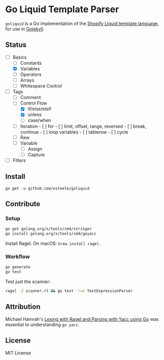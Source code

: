 # Go Liquid Template Parser

`goliquid` is a Go implementation of the [Shopify Liquid template language](https://shopify.github.io/liquid/tags/variable/), for use in [Gojekyll](https://github.com/osteele/gojekyll).

## Status

- [ ] Basics
  - [ ] Constants
  - [x] Variables
  - [ ] Operators
  - [ ] Arrays
  - [ ] Whitespace Control
- [ ] Tags
  - [ ] Comment
  - [ ] Control Flow
    - [x] if/else/elsif
    - [x] unless
    - [ ] case/when
  - [ ] Iteration
        - [ ] for
            - [ ] limit, offset, range, reversed
        - [ ] break, continue
        - [ ] loop variables
        - [ ] tablerow
        - [ ] cycle
  - [ ] Raw
  - [ ] Variable
    - [ ] Assign
    - [ ] Capture
- [ ] Filters

## Install

`go get -u github.com/osteele/goliquid`

## Contribute

### Setup

```bash
go get golang.org/x/tools/cmd/stringer
go install golang.org/x/tools/cmd/goyacc
```

Install Ragel. On macOS: `brew install ragel`.

### Workflow

```bash
go generate
go test
```

Test just the scanner:

```bash
ragel -Z scanner.rl && go test -run TestExpressionParser
```

## Attribution

Michael Hamrah's [Lexing with Ragel and Parsing with Yacc using Go](https://medium.com/@mhamrah/lexing-with-ragel-and-parsing-with-yacc-using-go-81e50475f88f) was essential to understanding `go yacc`.

## License

MIT License
